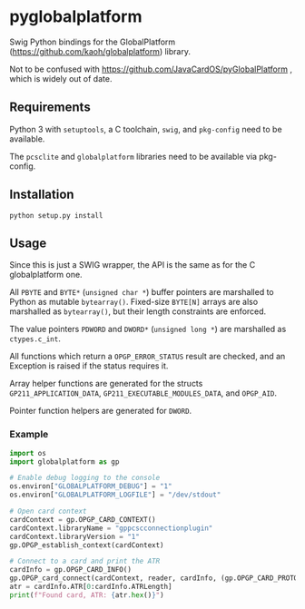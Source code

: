 # pyglobalplatform

Swig Python bindings for the GlobalPlatform (https://github.com/kaoh/globalplatform) library.

Not to be confused with https://github.com/JavaCardOS/pyGlobalPlatform , which is widely out of date.

## Requirements

Python 3 with `setuptools`, a C toolchain, `swig`, and `pkg-config` need to be available.

The `pcsclite` and `globalplatform` libraries need to be available via pkg-config.

## Installation

`python setup.py install`

## Usage

Since this is just a SWIG wrapper, the API is the same as for the C globalplatform one.

All `PBYTE` and `BYTE*` (`unsigned char *`) buffer pointers are marshalled to Python as mutable `bytearray()`. Fixed-size `BYTE[N]` arrays are also marshalled as `bytearray()`, but their length constraints are enforced.

The value pointers `PDWORD` and `DWORD*` (`unsigned long *`) are marshalled as `ctypes.c_int`.

All functions which return a `OPGP_ERROR_STATUS` result are checked, and an Exception is raised if the status requires it.

Array helper functions are generated for the structs `GP211_APPLICATION_DATA`, `GP211_EXECUTABLE_MODULES_DATA`, and `OPGP_AID`.

Pointer function helpers are generated for `DWORD`.

### Example

```python
import os
import globalplatform as gp

# Enable debug logging to the console
os.environ["GLOBALPLATFORM_DEBUG"] = "1"
os.environ["GLOBALPLATFORM_LOGFILE"] = "/dev/stdout"

# Open card context
cardContext = gp.OPGP_CARD_CONTEXT()
cardContext.libraryName = "gppcscconnectionplugin"
cardContext.libraryVersion = "1"
gp.OPGP_establish_context(cardContext)

# Connect to a card and print the ATR
cardInfo = gp.OPGP_CARD_INFO()
gp.OPGP_card_connect(cardContext, reader, cardInfo, (gp.OPGP_CARD_PROTOCOL_T0 | gp.OPGP_CARD_PROTOCOL_T1))
atr = cardInfo.ATR[0:cardInfo.ATRLength]
print(f"Found card, ATR: {atr.hex()}")
```